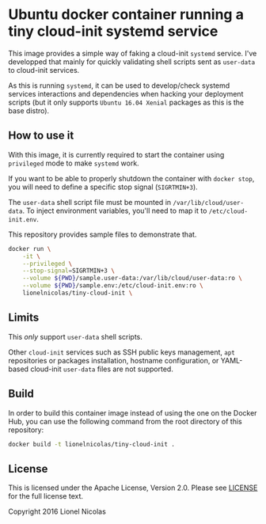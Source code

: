 # Ubuntu docker container running a tiny cloud-init systemd service

This image provides a simple way of faking a cloud-init `systemd` service. I've
developped that mainly for quickly validating shell scripts sent as `user-data`
to cloud-init services.

As this is running `systemd`, it can be used to develop/check systemd services
interactions and dependencies when hacking your deployment scripts (but it only
supports `Ubuntu 16.04 Xenial` packages as this is the base distro).


## How to use it

With this image, it is currently required to start the container using `privileged`
mode to make `systemd` work.

If you want to be able to properly shutdown the container with `docker stop`,
you will need to define a specific stop signal (`SIGRTMIN+3`).

The `user-data` shell script file must be mounted in `/var/lib/cloud/user-data`. To
inject environment variables, you'll need to map it to `/etc/cloud-init.env`.

This repository provides sample files to demonstrate that.

```bash
docker run \
	-it \
	--privileged \
	--stop-signal=SIGRTMIN+3 \
	--volume ${PWD}/sample.user-data:/var/lib/cloud/user-data:ro \
	--volume ${PWD}/sample.env:/etc/cloud-init.env:ro \
	lionelnicolas/tiny-cloud-init \
```


## Limits

This *only* support `user-data` shell scripts.

Other `cloud-init` services such as SSH public keys management, `apt` repositories
or packages installation, hostname configuration, or YAML-based cloud-init `user-data`
files are not supported.


## Build

In order to build this container image instead of using the one on the Docker Hub,
you can use the following command from the root directory of this repository:

```bash
docker build -t lionelnicolas/tiny-cloud-init .
```


## License

This is licensed under the Apache License, Version 2.0. Please see [LICENSE](https://github.com/lionelnicolas/docker-tiny-cloud-init/blob/master/LICENSE)
for the full license text.

Copyright 2016 Lionel Nicolas
